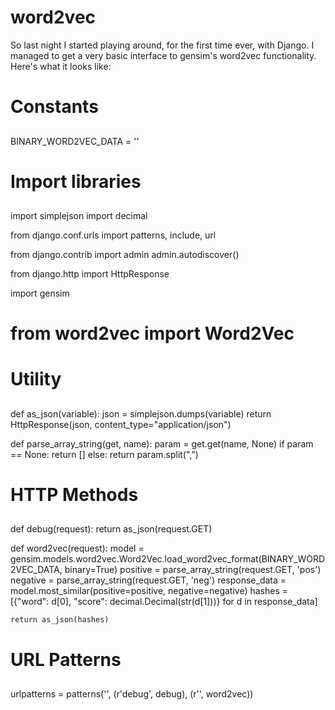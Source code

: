 # word2vec

So last night I started playing around, for the first time ever, with Django. I managed to get a very basic interface to gensim's word2vec functionality. Here's what it looks like:


##                                                                                                                                              
# Constants                                                                                                                                     
##                                                                                                                                              

BINARY_WORD2VEC_DATA = '<word2vec binary format taken from the original word2vec project on Google code>'

##                                                                                                                                              
# Import libraries                                                                                                                              
##                                                                                                                                              

import simplejson
import decimal

from django.conf.urls import patterns, include, url

from django.contrib import admin
admin.autodiscover()

from django.http import HttpResponse

import gensim

# from word2vec import Word2Vec                                                                                                                 

##                                                                                                                                              
# Utility                                                                                                                                       
##                                                                                                                                              

def as_json(variable):
    json = simplejson.dumps(variable)
    return HttpResponse(json, content_type="application/json")

def parse_array_string(get, name):
    param = get.get(name, None)
    if param == None:
        return []
    else:
        return param.split(",")

##                                                                                                                                              
# HTTP Methods                                                                                                                                  
##                                                                                                                                              

def debug(request):
    return as_json(request.GET)

def word2vec(request):
    model         = gensim.models.word2vec.Word2Vec.load_word2vec_format(BINARY_WORD2VEC_DATA, binary=True)
    positive      = parse_array_string(request.GET, 'pos')
    negative      = parse_array_string(request.GET, 'neg')
    response_data = model.most_similar(positive=positive, negative=negative)
    hashes        = [{"word": d[0], "score": decimal.Decimal(str(d[1]))} for d in response_data]

    return as_json(hashes)

##                                                                                                                                              
# URL Patterns                                                                                                                                  
##                                                                                                                                              

urlpatterns = patterns('', (r'debug', debug), (r'', word2vec))


